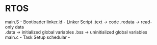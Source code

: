 # RTOS
main.S      - Bootloader
linker.ld   - Linker Script
    .text → code
    .rodata → read-only data  
    .data → initialized global variables
    .bss → uninitialized global variables
main.c      - Task Setup
schedular   - 